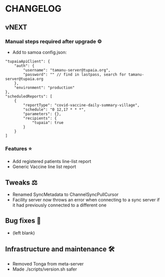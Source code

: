 # CHANGELOG

## vNEXT

### Manual steps required after upgrade ⚙

- Add to samoa config.json:

```
"tupaiaApiClient": {
    "auth": {
        "username": "tamanu-server@tupaia.org",
        "password": "" // find in lastpass, search for tamanu-server@tupaia.org
    },
    "environment": "production"
},
"scheduledReports": [
    {
        "reportType": "covid-vaccine-daily-summary-village",
        "schedule": "0 12,17 * * *",
        "parameters": {},
        "recipients": {
            "tupaia": true
        }
    }
]
```

### Features ⭐

- Add registered patients line-list report
- Generic Vaccine line list report

## Tweaks ⚖️

- Renamed SyncMetadata to ChannelSyncPullCursor
- Facility server now throws an error when connecting to a sync server if it had previously connected to a different one

## Bug fixes 🐛

- (left blank)

## Infrastructure and maintenance 🛠

- Removed Tonga from meta-server
- Made ./scripts/version.sh safer
